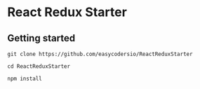 # React Redux Starter

## Getting started

`git clone https://github.com/easycodersio/ReactReduxStarter`

`cd ReactReduxStarter`

`npm install`
